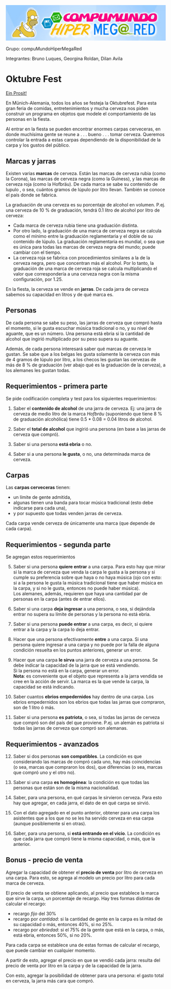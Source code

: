 ![logo.jpg](396b3a8f-b87d-4a2b-b01d-28582abfddc7.jpg)

Grupo: compuMundoHiperMegaRed

Integrantes: Bruno Luques, Georgina Roldan, Dilan Avila


# Oktubre Fest

[Ein Prosit!](https://www.youtube.com/watch?v=DNxE5NQXLM4)

En Münich-Alemania, todos los años se festeja la Oktubrefest. Para esta gran 
feria de comidas, entretenimientos y mucha cerveza nos piden construir un programa 
en objetos que modele el comportamiento de las personas en la fiesta. 

Al entrar en la fiesta se pueden encontrar enormes carpas cerveceras, en donde 
muchísima gente se reune a . . . bueno . . . tomar cerveza. Queremos controlar la 
entrada a estas carpas dependiendo de la disponibilidad de la carpa y los gustos 
del público.


## Marcas y jarras
Existen varias **marcas** de cerveza. Están las marcas de cerveza rubia (como la 
Corona), las marcas de cerveza negra (como la Guiness), y las marcas de cerveza 
roja (como la Hofbräu). De cada marca se sabe su contenido de lupulo , o sea, 
cuántos gramos de lúpulo por litro llevan. También se conoce el país donde se fabrica.

La graduación de una cerveza es su porcentaje de alcohol en volumen. P.ej. una 
cerveza de 10 % de graduación, tendrá 0.1 litro de alcohol por litro de cerveza: 
* Cada marca de cerveza rubia tiene una graduación distinta. 
* Por otro lado, la graduación de una marca de cerveza negra se calcula como el 
mínimo entre la graduación reglamentaria y el doble de su contenido de lúpulo. 
La graduación reglamentaria es mundial, o sea que es única para todas las marcas 
de cerveza negra del mundo; puede cambiar con el tiempo. 
* La cerveza roja se fabrica con procedimientos similares a la de la cerveza negra, 
pero que concentran más el alcohol. Por lo tanto, la graduación de una marca de 
cerveza roja se calcula multiplicando el valor que correspondería a una cerveza 
negra con la misma configuración, por 1.25.

En la fiesta, la cerveza se vende en **jarras**. De cada jarra de cerveza sabemos 
su capacidad en litros y de qué marca es.

## Personas
De cada persona se sabe su peso, las jarras de cerveza que compró hasta el momento, 
si le gusta escuchar música tradicional o no, y su nivel de aguante, que es un 
número. Una persona está ebria si la cantidad de alcohol que ingirió multiplicado 
por su peso supera su aguante. 

Además, de cada persona interesará saber qué marcas de cerveza le gustan. Se sabe 
que a los belgas les gusta solamente la cerveza con más de 4 gramos de lúpulo por 
litro, a los checos les gustan las cervezas de más de 8 % de graduación (ver abajo 
qué es la graduación de la cerveza), a los alemanes les gustan todas.



## Requerimientos - primera parte
Se pide codificación completa y test para los siguientes requerimientos:


1. Saber el **contenido de alcohol** de una jarra de cerveza. Ej: una jarra de 
cerveza de medio litro de la marca _Hofbräu_ (suponiendo que tiene 8 % de 
graduación alcohólica) tiene 0.5 * 0.08 = 0.04 litros de alcohol.

1. Saber el **total de alcohol** que ingirió una persona (en base a las jarras de 
cerveza que compró).

1. Saber si una persona **está ebria** o no.

1. Saber si a una persona **le gusta**, o no, una determinada marca de cerveza.



## Carpas

Las **carpas cerveceras** tienen:
* un límite de gente admitida, 
* algunas tienen una banda para tocar música tradicional (esto debe indicarse para 
cada una),
* y por supuesto que todas venden jarras de cerveza. 

Cada carpa vende cerveza de únicamente una marca (que depende de cada carpa).



## Requerimientos - segunda parte

Se agregan estos requerimientos

5. Saber si una persona **quiere entrar** a una carpa. Para esto hay que mirar si 
la marca de cerveza que venda la carpa le gusta a la persona y si cumple su 
preferencia sobre que haya o no haya música (ojo con esto: si a la persona le gusta 
la música tradicional tiene que haber música en la carpa, y si no le gusta, entonces 
no puede haber música).  
Los alemanes, además, requieren que haya una cantidad par de personas en la carpa 
(antes de entrar ellos).

1. Saber si una carpa **deja ingresar** a una persona, o sea, si dejándola entrar 
no supera su límite de personas y la persona no está ebria.

1. Saber si una persona **puede entrar** a una carpa, es decir, si quiere entrar a 
la carpa y la carpa lo deja entrar.

1. Hacer que una persona efectivamente **entre** a una carpa. Si una persona quiere 
ingresar a una carpa y no puede por la falla de alguna condición resuelta en los 
puntos anteriores, generar un error. 

1. Hacer que una carpa **le sirva** una jarra de cerveza a una persona. Se debe 
indicar la capacidad de la jarra que se está vendiendo.  
Si la persona no está en la carpa, generar un error.  
**Nota**: es conveniente que el objeto que representa a la jarra vendida se cree 
en la acción de servir. La marca es la que vende la carpa, la capacidad se está 
indicando.

1. Saber cuantos **ebrios empedernidos** hay dentro de una carpa. Los ebrios 
empedernidos son los ebrios que todas las jarras que compraron, son de 1 litro 
ó más.

1. Saber si una persona **es patriota**, o sea, si todas las jarras de cerveza que 
compró son del país del que proviene. P.ej. un alemán es patriota si todas las 
jarras de cerveza que compró son alemanas.


## Requerimientos - avanzados

12. Saber si dos personas **son compatibles**. La condición es que considerando 
las marcas de compró cada uno, hay más coincidencias (o sea, marcas que compraron 
los dos), que diferencias (o sea, marcas que compró uno y el otro no).

1. Saber si una carpa **es homogénea**: la condición es que todas las personas que están son de la misma nacionalidad.

1. Saber, para una persona, en qué carpas le sirvieron cerveza. Para esto hay que agregar, en cada jarra, el dato de en qué carpa se sirvió.

1. Con el dato agregado en el punto anterior, obtener para una carpa los asistentes que a los que no se les ha servido cerveza en esa carpa (aunque posiblemente sí en otras).

1. Saber, para una persona, si **está entrando en el vicio**. La condición es que cada jarra que compró tiene la misma capacidad, o más, que la anterior.


## Bonus - precio de venta

Agregar la capacidad de obtener el **precio de venta** por litro de cerveza en una carpa. 
Para esto, se agrega al modelo un precio por litro para cada marca de cerveza.  

El precio de venta se obtiene aplicando, al precio que establece la marca que sirve la carpa, un porcentaje de recargo.
Hay tres formas distintas de calcular el recargo:
- recargo _fijo_ del 30%
- recargo por _cantidad_: si la cantidad de gente en la carpa es la mitad de su capacidad o más, entonces 40%, si no 25%.
- recargo por _ebriedad_: si el 75% de la gente que está en la carpa, o más, está ebria, entonces 50%, si no 20%.

Para cada carpa se establece una de estas formas de calcular el recargo, que puede cambiar en cualquier momento.

A partir de esto, agregar el precio en que se vendió cada jarra: resulta del precio de venta por litro en la carpa y de la capacidad de la jarra.

Con esto, agregar la posibilidad de obtener para una persona: el gasto total en cerveza, la jarra más cara que compró.


[comment]: <> (1. Agregar al modelo el **precio de costo** de una jarra de cerveza.   
Se calcula a partir del precio por litro que se establece para cada marca de cerveza; recordar que debe multiplicarse por la capacidad de la jarra.)




